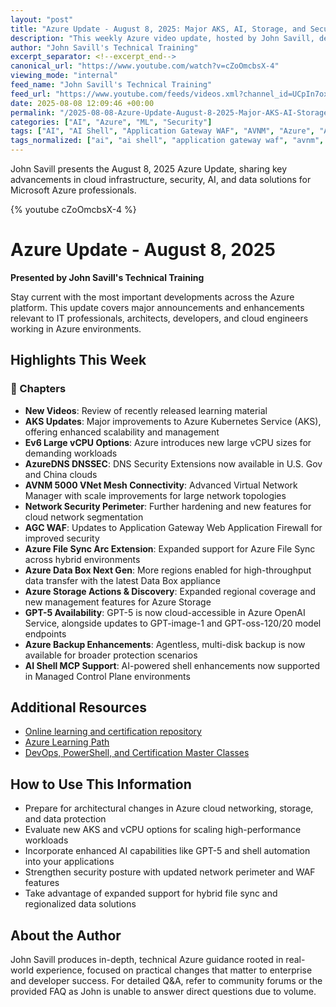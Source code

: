 ```yaml
---
layout: "post"
title: "Azure Update - August 8, 2025: Major AKS, AI, Storage, and Security Announcements"
description: "This weekly Azure video update, hosted by John Savill, delivers comprehensive coverage of the latest Azure news as of August 8, 2025. Key highlights include a significant round of Azure Kubernetes Service (AKS) improvements, the introduction of powerful new vCPU options, enhancements around DNSSEC for AzureDNS, advanced network security features, updates to Azure File Sync and Data Box, regional expansions for Azure Storage features, and the latest news on GPT-5's cloud availability. The video also touches on new developments in the AI shell and Azure Backup. This update is ideal for Microsoft cloud professionals looking to stay current on Azure infrastructure, security, storage, and AI capabilities."
author: "John Savill's Technical Training"
excerpt_separator: <!--excerpt_end-->
canonical_url: "https://www.youtube.com/watch?v=cZoOmcbsX-4"
viewing_mode: "internal"
feed_name: "John Savill's Technical Training"
feed_url: "https://www.youtube.com/feeds/videos.xml?channel_id=UCpIn7ox7j7bH_OFj7tYouOQ"
date: 2025-08-08 12:09:46 +00:00
permalink: "/2025-08-08-Azure-Update-August-8-2025-Major-AKS-AI-Storage-and-Security-Announcements.html"
categories: ["AI", "Azure", "ML", "Security"]
tags: ["AI", "AI Shell", "Application Gateway WAF", "AVNM", "Azure", "Azure Arc", "Azure Backup", "Azure Cloud", "Azure Data Box", "Azure File Sync", "Azure Infrastructure", "Azure Kubernetes Service", "Azure Storage", "Azure Updates", "AzureDNS", "Cloud", "Cloud Networking", "Cloud Security", "Data Protection", "DNSSEC", "GPT 5", "GPT Image 1", "GPT Oss 120/20", "Microsoft", "Microsoft Azure", "ML", "Multi Disk Backup", "Network Security Perimeter", "Security", "Vcpu Options", "Videos", "Virtual Network Mesh"]
tags_normalized: ["ai", "ai shell", "application gateway waf", "avnm", "azure", "azure arc", "azure backup", "azure cloud", "azure data box", "azure file sync", "azure infrastructure", "azure kubernetes service", "azure storage", "azure updates", "azuredns", "cloud", "cloud networking", "cloud security", "data protection", "dnssec", "gpt 5", "gpt image 1", "gpt oss 120 slash 20", "microsoft", "microsoft azure", "ml", "multi disk backup", "network security perimeter", "security", "vcpu options", "videos", "virtual network mesh"]
---
```


John Savill presents the August 8, 2025 Azure Update, sharing key advancements in cloud infrastructure, security, AI, and data solutions for Microsoft Azure professionals.<!--excerpt_end-->

{% youtube cZoOmcbsX-4 %}

# Azure Update - August 8, 2025

**Presented by John Savill's Technical Training**

Stay current with the most important developments across the Azure platform. This update covers major announcements and enhancements relevant to IT professionals, architects, developers, and cloud engineers working in Azure environments.

## Highlights This Week

### 🎥 Chapters

- **New Videos**: Review of recently released learning material
- **AKS Updates**: Major improvements to Azure Kubernetes Service (AKS), offering enhanced scalability and management
- **Ev6 Large vCPU Options**: Azure introduces new large vCPU sizes for demanding workloads
- **AzureDNS DNSSEC**: DNS Security Extensions now available in U.S. Gov and China clouds
- **AVNM 5000 VNet Mesh Connectivity**: Advanced Virtual Network Manager with scale improvements for large network topologies
- **Network Security Perimeter**: Further hardening and new features for cloud network segmentation
- **AGC WAF**: Updates to Application Gateway Web Application Firewall for improved security
- **Azure File Sync Arc Extension**: Expanded support for Azure File Sync across hybrid environments
- **Azure Data Box Next Gen**: More regions enabled for high-throughput data transfer with the latest Data Box appliance
- **Azure Storage Actions & Discovery**: Expanded regional coverage and new management features for Azure Storage
- **GPT-5 Availability**: GPT-5 is now cloud-accessible in Azure OpenAI Service, alongside updates to GPT-image-1 and GPT-oss-120/20 model endpoints
- **Azure Backup Enhancements**: Agentless, multi-disk backup is now available for broader protection scenarios
- **AI Shell MCP Support**: AI-powered shell enhancements now supported in Managed Control Plane environments

## Additional Resources

- [Online learning and certification repository](https://github.com/johnthebrit/CertificationMaterials)
- [Azure Learning Path](https://learn.onboardtoazure.com)
- [DevOps, PowerShell, and Certification Master Classes](https://youtube.com/channel/UCpIn7ox7j7bH_OFj7tYouOQ/playlists)

## How to Use This Information

- Prepare for architectural changes in Azure cloud networking, storage, and data protection
- Evaluate new AKS and vCPU options for scaling high-performance workloads
- Incorporate enhanced AI capabilities like GPT-5 and shell automation into your applications
- Strengthen security posture with updated network perimeter and WAF features
- Take advantage of expanded support for hybrid file sync and regionalized data solutions

## About the Author

John Savill produces in-depth, technical Azure guidance rooted in real-world experience, focused on practical changes that matter to enterprise and developer success. For detailed Q&A, refer to community forums or the provided FAQ as John is unable to answer direct questions due to volume.
